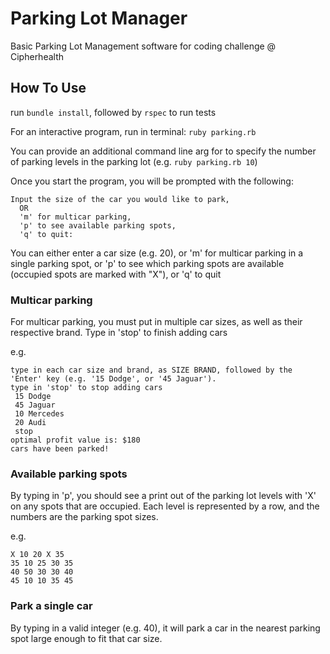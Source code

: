 # Parking Lot Manager

Basic Parking Lot Management software for coding challenge @ Cipherhealth

## How To Use

run `bundle install`, followed by `rspec` to run tests

For an interactive program, run in terminal:
`ruby parking.rb`

You can provide an additional command line arg for to specify the number of parking levels in the parking lot (e.g. `ruby parking.rb 10`)

Once you start the program, you will be prompted with the following:

```
Input the size of the car you would like to park,
  OR
  'm' for multicar parking,
  'p' to see available parking spots,
  'q' to quit:
```

You can either enter a car size (e.g. 20), or 'm' for multicar parking in a single parking spot, or 'p' to see which parking spots are available (occupied spots are marked with "X"), or 'q' to quit

### Multicar parking

For multicar parking, you must put in multiple car sizes, as well as their respective brand. Type in 'stop' to finish adding cars

e.g.

```
type in each car size and brand, as SIZE BRAND, followed by the 'Enter' key (e.g. '15 Dodge', or '45 Jaguar').
type in 'stop' to stop adding cars
 15 Dodge
 45 Jaguar
 10 Mercedes
 20 Audi
 stop
optimal profit value is: $180
cars have been parked!
```

### Available parking spots

By typing in 'p', you should see a print out of the parking lot levels with 'X' on any spots that are occupied. Each level is represented by a row, and the numbers are the parking spot sizes.

e.g.

```
X 10 20 X 35
35 10 25 30 35
40 50 30 30 40
45 10 10 35 45
```

### Park a single car

By typing in a valid integer (e.g. 40), it will park a car in the nearest parking spot large enough to fit that car size.
